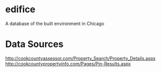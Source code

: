 edifice
=======

A database of the built environment in Chicago

Data Sources
=
http://cookcountyassessor.com/Property_Search/Property_Details.aspx
http://cookcountypropertyinfo.com/Pages/Pin-Results.aspx
